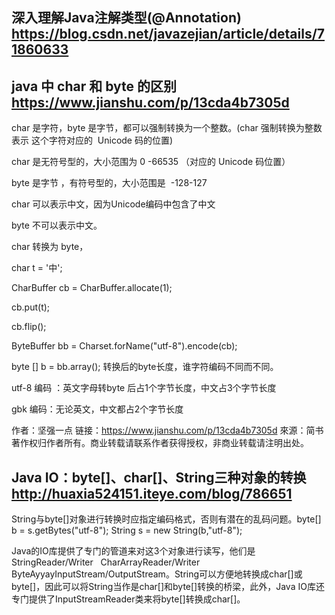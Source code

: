 ## 深入理解Java注解类型(@Annotation) https://blog.csdn.net/javazejian/article/details/71860633

## java 中 char 和 byte 的区别 https://www.jianshu.com/p/13cda4b7305d
char 是字符，byte 是字节，都可以强制转换为一个整数。(char 强制转换为整数表示 这个字符对应的  Unicode 码的位置)

char 是无符号型的，大小范围为 0 -66535 （对应的 Unicode 码位置）

byte 是字节 ，有符号型的，大小范围是  -128-127  

char 可以表示中文，因为Unicode编码中包含了中文

byte 不可以表示中文。

char 转换为 byte，

char t = '中';

CharBuffer cb = CharBuffer.allocate(1);

cb.put(t);

cb.flip();

ByteBuffer bb = Charset.forName("utf-8").encode(cb);

byte [] b = bb.array();
转换后的byte长度，谁字符编码不同而不同。

utf-8 编码 ：英文字母转byte 后占1个字节长度，中文占3个字节长度

gbk 编码：无论英文，中文都占2个字节长度

作者：坚强一点
链接：https://www.jianshu.com/p/13cda4b7305d
來源：简书
著作权归作者所有。商业转载请联系作者获得授权，非商业转载请注明出处。


## Java IO：byte[]、char[]、String三种对象的转换 http://huaxia524151.iteye.com/blog/786651
String与byte[]对象进行转换时应指定编码格式，否则有潜在的乱码问题。byte[] b = s.getBytes("utf-8"); String s = new String(b,"utf-8");
 
 Java的IO库提供了专门的管道来对这3个对象进行读写，他们是StringReader/Writer   CharArrayReader/Writer   ByteAyyayInputStream/OutputStream。String可以方便地转换成char[]或byte[]，因此可以将String当作是char[]和byte[]转换的桥梁，此外，Java IO库还专门提供了InputStreamReader类来将byte[]转换成char[]。
        
